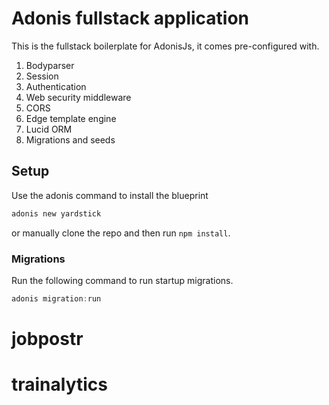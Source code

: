 # Adonis fullstack application

This is the fullstack boilerplate for AdonisJs, it comes pre-configured with.

1. Bodyparser
2. Session
3. Authentication
4. Web security middleware
5. CORS
6. Edge template engine
7. Lucid ORM
8. Migrations and seeds

## Setup

Use the adonis command to install the blueprint

```bash
adonis new yardstick
```

or manually clone the repo and then run `npm install`.


### Migrations

Run the following command to run startup migrations.

```js
adonis migration:run
```
# jobpostr
# trainalytics
